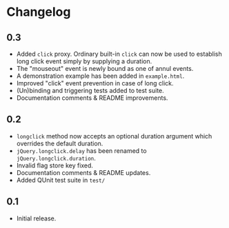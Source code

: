 Changelog
=========

0.3
---
* Added `click` proxy. Ordinary built-in `click` can now be used to establish long click event simply by supplying a duration.
* The "mouseout" event is newly bound as one of annul events.
* A demonstration example has been added in `example.html`.
* Improved "click" event prevention in case of long click.
* (Un)binding and triggering tests added to test suite.
* Documentation comments & README improvements.

0.2
---
* `longclick` method now accepts an optional duration argument which overrides the default duration.
* `jQuery.longclick.delay` has been renamed to `jQuery.longclick.duration`.
* Invalid flag store key fixed.
* Documentation comments & README updates.
* Added QUnit test suite in `test/`

0.1
---
* Initial release.

